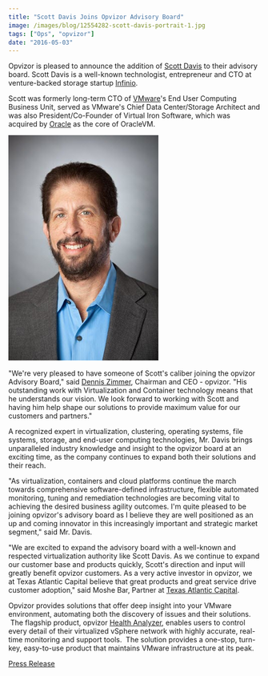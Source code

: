 ```yaml
---
title: "Scott Davis Joins Opvizor Advisory Board"
image: /images/blog/12554282-scott-davis-portrait-1.jpg
tags: ["Ops", "opvizor"]
date: "2016-05-03"
---
```


Opvizor is pleased to announce the addition of [Scott Davis](https://www.linkedin.com/in/scotthdavis) to their advisory board. Scott Davis is a well-known technologist, entrepreneur and CTO at venture-backed storage startup [Infinio](http://www.infinio.com). 

Scott was formerly long-term CTO of [VMware](http://www.vmware.com)'s End User Computing Business Unit, served as VMware's Chief Data Center/Storage Architect and was also President/Co-Founder of Virtual Iron Software, which was acquired by [Oracle](http://www.oracle.com) as the core of OracleVM.

![Scott Davis joins opvizor Advisory Board](/images/blog/12554282-scott-davis-portrait-1.jpg)

"We're very pleased to have someone of Scott's caliber joining the opvizor Advisory Board," said [Dennis Zimmer](https://www.linkedin.com/in/denniszimmer), Chairman and CEO - opvizor. "His outstanding work with Virtualization and Container technology means that he understands our vision. We look forward to working with Scott and having him help shape our solutions to provide maximum value for our customers and partners."

A recognized expert in virtualization, clustering, operating systems, file systems, storage, and end-user computing technologies, Mr. Davis brings unparalleled industry knowledge and insight to the opvizor board at an exciting time, as the company continues to expand both their solutions and their reach.

"As virtualization, containers and cloud platforms continue the march towards comprehensive software-defined infrastructure, flexible automated monitoring, tuning and remediation technologies are becoming vital to achieving the desired business agility outcomes. I'm quite pleased to be joining opvizor's advisory board as I believe they are well positioned as an up and coming innovator in this increasingly important and strategic market segment," said Mr. Davis.

"We are excited to expand the advisory board with a well-known and respected virtualization authority like Scott Davis. As we continue to expand our customer base and products quickly, Scott's direction and input will greatly benefit opvizor customers. As a very active investor in opvizor, we at Texas Atlantic Capital believe that great products and great service drive customer adoption," said Moshe Bar, Partner at [Texas Atlantic Capital](http://www.atlantic.vc/).

Opvizor provides solutions that offer deep insight into your VMware environment, automating both the discovery of issues and their solutions.  The flagship product, opvizor [Health Analyzer](http://try.opvizor.com/health-analyzer/), enables users to control every detail of their virtualized vSphere network with highly accurate, real-time monitoring and support tools.  The solution provides a one-stop, turn-key, easy-to-use product that maintains VMware infrastructure at its peak.

[Press Release](https://www.prlog.org/12554282-scott-davis-joins-opvizor-advisory-board.html)
